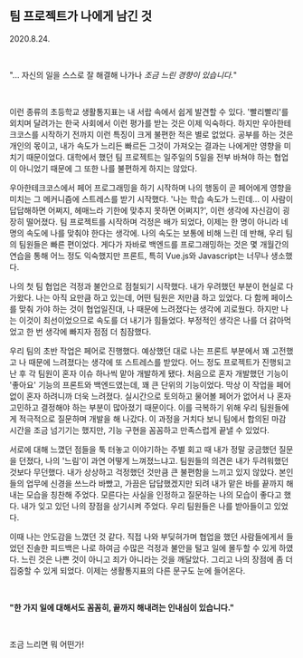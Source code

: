 ## 팀 프로젝트가 나에게 남긴 것
2020.8.24.

<br/>

"... 자신의 일을 스스로 잘 해결해 나가나 *조금 느린 경향이 있습니다.*"
     
<br/>

이런 종류의 초등학교 생활통지표는 내 서랍 속에서 쉽게 발견할 수 있다. '빨리빨리'를 외치며 달려가는 한국 사회에서 이런 평가를 받는 것은 이제 익숙하다. 하지만 우아한테크코스를 시작하기 전까지 이런 특징이 크게 불편한 적은 별로 없었다. 공부를 하는 것은 개인의 몫이고, 내가 속도가 느리든 빠르든 그것이 가져오는 결과는 나에게만 영향을 미치기 때문이었다. 대학에서 했던 팀 프로젝트는 일주일의 5일을 전부 바쳐야 하는 협업이 아니었기 때문에 그 또한 나를 불편하게 하지는 않았다. 

우아한테크코스에서 페어 프로그래밍을 하기 시작하며 나의 행동이 곧 페어에게 영향을 미치는 그 메커니즘에 스트레스를 받기 시작했다. '나는 학습 속도가 느린데... 이 사람이 답답해하면 어쩌지, 헤매느라 기한에 맞추지 못하면 어쩌지?', 이런 생각에 자신감이 굉장히 떨어졌다. 팀 프로젝트를 시작하며 걱정은 배가 되었다, 이제는 한 명이 아니라 네 명의 속도에 나를 맞춰야 한다는 생각에. 나의 속도는 보통에 비해 느린 데 반해, 우리 팀의 팀원들은 빠른 편이었다. 게다가 자바로 백엔드를 프로그래밍하는 것은 몇 개월간의 연습을 통해 어느 정도 익숙했지만 프론트, 특히 Vue.js와 Javascript는 너무나 생소했다. 

나의 첫 팀 협업은 걱정과 불안으로 점철되기 시작했다. 내가 우려했던 부분이 현실로 다가왔다. 나는 아직 요만큼 하고 있는데, 어떤 팀원은 저만큼 하고 있었다. 다 함께 페이스를 맞춰 가야 하는 것이 협업일진대, 나 때문에 느려졌다는 생각에 괴로웠다. 하지만 나는 이것이 최선이었으므로 속도를 더 내기가 힘들었다. 부정적인 생각은 나를 더 갉아먹었고 한 번 생각에 빠지자 점점 더 침잠했다.

우리 팀의 초반 작업은 페어로 진행했다. 예상했던 대로 나는 프론트 부분에서 꽤 고전했고 나 때문에 느려졌다는 생각에 또 스트레스를 받았다. 어느 정도 프로젝트가 진행되고 난 후 각 팀원이 혼자 이슈 하나씩 맡아 개발하게 됐다. 처음으로 혼자 개발했던 기능이 '좋아요' 기능의  프론트와 백엔드였는데, 꽤 큰 단위의 기능이었다. 막상 이 작업을 페어 없이 혼자 하려니까 더욱 느려졌다. 실시간으로 토의하고 물어볼 페어가 없어서 나 혼자 고민하고 결정해야 하는 부분이 많아졌기 때문이다. 이를 극복하기 위해 우리 팀원들에게 적극적으로 질문하며 개발을 해 나갔다. 이 과정을 거치다 보니 팀에서 합의된 마감 시간을 조금 넘기기는 했지만, 기능 구현을 꼼꼼하고 만족스럽게 끝낼 수 있었다.

서로에 대해 느꼈던 점들을 툭 터놓고 이야기하는 주별 회고 때 내가 정말 궁금했던 질문을 던졌다, 나의 '느림'이 과연 어떻게 느껴졌느냐고. 팀원들의 의견은 내가 두려워했던 것보다 무던했다. 내가 상상하고 걱정했던 것만큼 큰 불편함을 느끼고 있지 않았다. 본인들의 업무에 신경을 쓰느라 바빴고, 가끔은 답답했겠지만 되려 내가 맡은 바를 끝까지 해내는 모습을 칭찬해 주었다. 모른다는 사실을 인정하고 질문하는 나의 모습이 좋다고 했다. 내가 잊고 있던 나의 장점을 상기시켜 주었다. 우리 팀원들은 나를 받아들이고 있었다. 

이때 나는 안도감을 느꼈던 것 같다. 직접 나와 부딪혀가며 협업을 했던 사람들에게서 들었던 진솔한 피드백은 나로 하여금 수많은 걱정과 불안을 털고 일에 몰두할 수 있게 하였다. 느린 것은 나쁜 것이 아니고 죄가 아니라는 것을 깨달았다. 그리고 나의 장점에 좀 더 집중할 수 있게 되었다. 이제는 생활통지표의 다른 문구도 눈에 들어온다. 
     
<br/>

**"한 가지 일에 대해서도 꼼꼼히, 끝까지 해내려는 인내심이 있습니다."**
     
<br/>

조금 느리면 뭐 어떤가!

